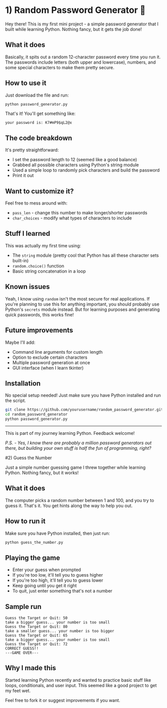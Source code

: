 # 1) Random Password Generator 🔐

Hey there! This is my first mini project - a simple password generator that I built while learning Python. Nothing fancy, but it gets the job done!

## What it does

Basically, it spits out a random 12-character password every time you run it. The passwords include letters (both upper and lowercase), numbers, and some special characters to make them pretty secure.

## How to use it

Just download the file and run:
```bash
python password_generator.py
```

That's it! You'll get something like:
```
your password is: K7#mP9$qL2@x
```

## The code breakdown

It's pretty straightforward:
- I set the password length to 12 (seemed like a good balance)
- Grabbed all possible characters using Python's string module
- Used a simple loop to randomly pick characters and build the password
- Print it out

## Want to customize it?

Feel free to mess around with:
- `pass_len` - change this number to make longer/shorter passwords
- `char_choices` - modify what types of characters to include

## Stuff I learned

This was actually my first time using:
- The `string` module (pretty cool that Python has all these character sets built-in)
- `random.choice()` function
- Basic string concatenation in a loop

## Known issues

Yeah, I know using `random` isn't the most secure for real applications. If you're planning to use this for anything important, you should probably use Python's `secrets` module instead. But for learning purposes and generating quick passwords, this works fine!

## Future improvements

Maybe I'll add:
- Command line arguments for custom length
- Option to exclude certain characters
- Multiple password generation at once
- GUI interface (when I learn tkinter)

## Installation

No special setup needed! Just make sure you have Python installed and run the script.

```bash
git clone https://github.com/yourusername/random_password_generator.git
cd random_password_generator
python password_generator.py
```

---

This is part of my journey learning Python. Feedback welcome! 

*P.S. - Yes, I know there are probably a million password generators out there, but building your own stuff is half the fun of programming, right?*


#2) Guess the Number

Just a simple number guessing game I threw together while learning Python. Nothing fancy, but it works!

## What it does

The computer picks a random number between 1 and 100, and you try to guess it. That's it. You get hints along the way to help you out.

## How to run it

Make sure you have Python installed, then just run:
```bash
python guess_the_number.py
```

## Playing the game

- Enter your guess when prompted
- If you're too low, it'll tell you to guess higher
- If you're too high, it'll tell you to guess lower  
- Keep going until you get it right
- To quit, just enter something that's not a number

## Sample run

```
Guess the Target or Quit: 50
take a bigger guess... your number is too small
Guess the Target or Quit: 80  
take a smaller guess... your number is too bigger
Guess the Target or Quit: 65
take a bigger guess... your number is too small
Guess the Target or Quit: 72
CORRECT GUESS!!
---GAME OVER---
```

## Why I made this

Started learning Python recently and wanted to practice basic stuff like loops, conditionals, and user input. This seemed like a good project to get my feet wet.

Feel free to fork it or suggest improvements if you want. 
